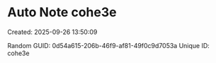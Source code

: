 ﻿# Auto Note cohe3e
Created: 2025-09-26 13:50:09

Random GUID: 0d54a615-206b-46f9-af81-49f0c9d7053a
Unique ID: cohe3e
